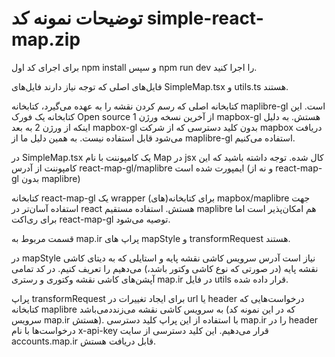 # توضیحات نمونه کد simple-react-map.zip

برای اجرای کد اول npm install و سپس npm run dev را اجرا کنید.

فایل‌های اصلی که توجه نیاز دارند فایل‌های SimpleMap.tsx و utils.ts هستند.

کتابخانه اصلی که رسم کردن نقشه را به عهده می‌گیرد، کتابخانه maplibre-gl است. این کتابخانه یک فورک Open source از آخرین نسخه ورژن 1 mapbox-gl هستش. به دلیل اینکه از ورژن 2 به بعد mapbox-gl بدون کلید دسترسی که از شرکت mapbox دریافت می‌شود قابل استفاده نیست. به همین دلیل ما از maplibre-gl استفاده می‌کنیم.

در SimpleMap.tsx یک کامپوننت با نام Map در jsx کال شده. توجه داشته باشید که این کامپوننت از آدرس react-map-gl/maplibre ایمپورت شده است (و نه از react-map-gl بدون maplibre)

کتابخانه react-map-gl یک wrapper برای کتابخانه(های) mapbox/maplibre جهت استفاده آسان‌تر در react هستش. استفاده مستقیم maplibre هم امکان‌پذیر است اما برای ری‌اکت react-map-gl توصیه می‌شود.

قسمت مربوط به map.ir پراپ های mapStyle و transformRequest هستند.

در mapStyle نیاز است آدرس سرویس کاشی نقشه پایه و استایلی که به دیتای کاشی نقشه پایه (در صورتی که نوع کاشی وکتور باشد،) می‌دهیم را تعریف کنیم. در کد تمامی آپشن‌های کاشی نقشه وکتوری و رستری map.ir در فایل utils قرار داده شده.

پراپ transformRequest برای ایجاد تغییرات در url یا header درخواست‌هایی که کتابخانه maplibre به سرویس کاشی نقشه می‌زنددمی‌باشد (که در این نمونه کد سرویس map.ir هستش). با استفاده از این پراپ کلید دسترسی map.ir را در header درخواست‌ها با نام x-api-key قرار می‌دهیم. این کلید دسترسی از سایت accounts.map.ir قابل دریافت هستش.
